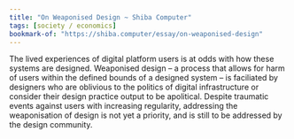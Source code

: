 ```yaml
---
title: "On Weaponised Design ~ Shiba Computer"
tags: [society / economics]
bookmark-of: "https://shiba.computer/essay/on-weaponised-design"
---
```

The lived experiences of digital platform users is at odds with how these systems are designed. Weaponised design – a process that allows for harm of users within the defined bounds of a designed system – is faciliated by designers who are oblivious to the politics of digital infrastructure or consider their design practice output to be apolitical. Despite traumatic events against users with increasing regularity, addressing the weaponisation of design is not yet a priority, and is still to be addressed by the design community.